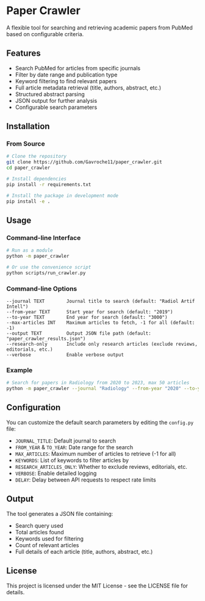 # Paper Crawler

A flexible tool for searching and retrieving academic papers from PubMed based on configurable criteria.

## Features

- Search PubMed for articles from specific journals
- Filter by date range and publication type
- Keyword filtering to find relevant papers
- Full article metadata retrieval (title, authors, abstract, etc.)
- Structured abstract parsing
- JSON output for further analysis
- Configurable search parameters

## Installation

### From Source

```bash
# Clone the repository
git clone https://github.com/Gavroche11/paper_crawler.git
cd paper_crawler

# Install dependencies
pip install -r requirements.txt

# Install the package in development mode
pip install -e .
```

## Usage

### Command-line Interface

```bash
# Run as a module
python -m paper_crawler

# Or use the convenience script
python scripts/run_crawler.py
```

### Command-line Options

```
--journal TEXT        Journal title to search (default: "Radiol Artif Intell")
--from-year TEXT      Start year for search (default: "2019")
--to-year TEXT        End year for search (default: "3000")
--max-articles INT    Maximum articles to fetch, -1 for all (default: -1)
--output TEXT         Output JSON file path (default: "paper_crawler_results.json")
--research-only       Include only research articles (exclude reviews, editorials, etc.)
--verbose             Enable verbose output
```

### Example

```bash
# Search for papers in Radiology from 2020 to 2023, max 50 articles
python -m paper_crawler --journal "Radiology" --from-year "2020" --to-year "2023" --max-articles 50
```

## Configuration

You can customize the default search parameters by editing the `config.py` file:

- `JOURNAL_TITLE`: Default journal to search
- `FROM_YEAR` & `TO_YEAR`: Date range for the search
- `MAX_ARTICLES`: Maximum number of articles to retrieve (-1 for all)
- `KEYWORDS`: List of keywords to filter articles by
- `RESEARCH_ARTICLES_ONLY`: Whether to exclude reviews, editorials, etc.
- `VERBOSE`: Enable detailed logging
- `DELAY`: Delay between API requests to respect rate limits

## Output

The tool generates a JSON file containing:
- Search query used
- Total articles found
- Keywords used for filtering
- Count of relevant articles
- Full details of each article (title, authors, abstract, etc.)

## License

This project is licensed under the MIT License - see the LICENSE file for details.